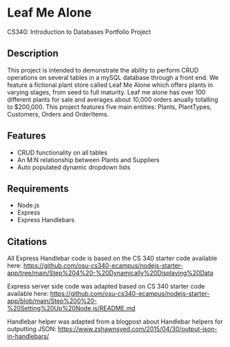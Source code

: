 # Leaf Me Alone

CS340: Introduction to Databases Portfolio Project

## Description

This project is intended to demonstrate the ability to perform CRUD operations on several tables in a mySQL database through a front end. We feature a fictional plant store called Leaf Me Alone which offers plants in varying stages, from seed to full maturity. Leaf me alone has over 100 different plants for sale and averages about 10,000 orders anually totalling to $200,000. This project features five main entities: Plants, PlantTypes, Customers, Orders and OrderItems.

## Features

- CRUD functionality on all tables
- An M:N relationship between Plants and Suppliers
- Auto populated dynamic dropdown lists

## Requirements

- Node.js
- Express
- Express Handlebars

## Citations

All Express Handlebar code is based on the CS 340 starter code available here: https://github.com/osu-cs340-ecampus/nodejs-starter-app/tree/main/Step%204%20-%20Dynamically%20Displaying%20Data

Express server side code was adapted based on CS 340 starter code available here: https://github.com/osu-cs340-ecampus/nodejs-starter-app/blob/main/Step%200%20-%20Setting%20Up%20Node.js/README.md

Handlebar helper was adapted from a blogpost about Handlebar helpers for outputting JSON: https://www.zshawnsyed.com/2015/04/30/output-json-in-handlebars/
